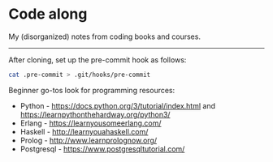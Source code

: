 # Code along

My (disorganized) notes from coding books and courses.

----

After cloning, set up the pre-commit hook as follows:

```bash
cat .pre-commit > .git/hooks/pre-commit
```

Beginner go-tos look for programming resources:

+ Python - https://docs.python.org/3/tutorial/index.html and https://learnpythonthehardway.org/python3/
+ Erlang - https://learnyousomeerlang.com/
+ Haskell - http://learnyouahaskell.com/
+ Prolog - http://www.learnprolognow.org/
+ Postgresql - https://www.postgresqltutorial.com/
